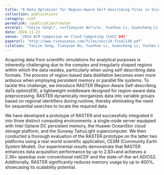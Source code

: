 ```yaml
---
title: "A Data Optimizer for Region-Aware Self-describing Files in Scientific Computing"
collection: publications
category: conf
permalink: /publication/raster
excerpt: 'Yanjie Song\*, <u>Tianyuan Wu*</u>, Yuanhao Li, Guancheng Li, Yuchen Liu, Shu Yin, Wei Xue, Junchao Wang (\* Equal contribution).'
date: 2024-11-22
venue: '2024 ACM Symposium on Cloud Computing (SoCC'24)'
paperurl: 'http://www.tianyuanwu.com/files/socc24-final138.pdf'
citation: 'Yanjie Song, Tianyuan Wu, Yuanhao Li, Guancheng Li, Yuchen Liu, Shu Yin, Wei Xue, and Junchao Wang. "A Data Optimizer for Region-Aware Self-describing Files in Scientific Computing." In Proceedings of the 15th ACM Symposium on Cloud Computing, pp. 431-446. 2024.'
---
```


Acquiring data from scientific simulations for analytical purposes is inherently challenging due to the complex and irregularly shaped regions within which the data resides, particularly when using self-describing data formats. The process of region-based data distillation becomes even more arduous when employing persistent memory or parallel file systems. To tackle this challenge, we introduce RASTER (Region-Aware Self-describing daTa optimizER), a lightweight middleware designed for region-aware data preprocessing. RASTER dynamically reorganizes data into variable groups based on regional identifiers during runtime, thereby eliminating the need for sequential searches to locate the required data.

We have developed a prototype of RASTER and successfully integrated it into three distinct computing environments: a single-node server equipped with Intel Optane DC persistent memory, the Huawei OceanStor cloud storage platform, and the Sunway TaihuLight supercomputer. We then conducted a thorough evaluation of the RASTER prototype on the latter two platforms using a real-world scientific application, CESM (Community Earth System Model). Our experimental results demonstrate that RASTER enhances data acquisition performance by up to 2.83×and achieves a 2.36× speedup over conventional netCDF and the state-of-the-art ADIOS2. Additionally, RASTER significantly reduces memory usage by up to 400%, showcasing its scalability potential.